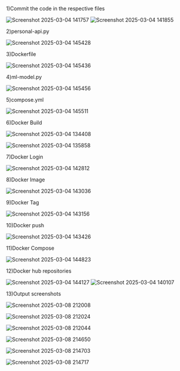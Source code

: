 1)Commit the code in the respective files    

![Screenshot 2025-03-04 141757](https://github.com/user-attachments/assets/f396aca8-f4fc-4ebb-94ff-370a0eac3a59)
![Screenshot 2025-03-04 141855](https://github.com/user-attachments/assets/93f7677d-6d7c-4205-ba6b-f9706ee848a9)


2)personal-api.py    

![Screenshot 2025-03-04 145428](https://github.com/user-attachments/assets/757e7d60-8bcf-48ff-8a52-442ca152e817)


3)Dockerfile   

![Screenshot 2025-03-04 145436](https://github.com/user-attachments/assets/c7e15cc9-2916-4712-98a4-a0eab22bd7aa)


4)ml-model.py   

![Screenshot 2025-03-04 145456](https://github.com/user-attachments/assets/b438af24-6dd4-4199-a729-61eed13c8141)


5)compose.yml   

![Screenshot 2025-03-04 145511](https://github.com/user-attachments/assets/c6f27cf6-f7ad-46a2-b0fe-c3f758285207)


6)Docker Build   

![Screenshot 2025-03-04 134408](https://github.com/user-attachments/assets/6328ac73-0a45-4b07-871d-3dd703ff2474)

![Screenshot 2025-03-04 135858](https://github.com/user-attachments/assets/6663f077-8147-4891-b9d1-8ba194537fcd)


7)Docker Login    

![Screenshot 2025-03-04 142812](https://github.com/user-attachments/assets/2b26e995-35ca-45d2-bcab-e55b4a6a9fa7)


8)Docker Image    

![Screenshot 2025-03-04 143036](https://github.com/user-attachments/assets/a5135708-4cb0-47d2-a8e8-4099802929f0)


9)Docker Tag    

![Screenshot 2025-03-04 143156](https://github.com/user-attachments/assets/e52d456b-0755-4e6f-b4c9-8c8d228c05d5)


10)Docker push     

![Screenshot 2025-03-04 143426](https://github.com/user-attachments/assets/1c83d00f-fb10-48cf-8cd1-de750fc8e07d)


11)Docker Compose     

![Screenshot 2025-03-04 144823](https://github.com/user-attachments/assets/6a21d132-363f-43b8-97f1-88814a77d2d6)


12)Docker hub repositories       

![Screenshot 2025-03-04 144127](https://github.com/user-attachments/assets/5a9184f0-a645-4196-abc1-829fa1dfc2db)
![Screenshot 2025-03-04 140107](https://github.com/user-attachments/assets/a5bb224d-8421-4b77-8a0e-b180123d29de)


13)Output screenshots    

![Screenshot 2025-03-08 212008](https://github.com/user-attachments/assets/c7213e35-c7de-4481-8a08-c101b0c712b2)

![Screenshot 2025-03-08 212024](https://github.com/user-attachments/assets/c6437fc1-8705-4751-af43-8aaa80cf739a)

![Screenshot 2025-03-08 212044](https://github.com/user-attachments/assets/d0ee229f-4824-4dd5-bb8d-f11c38209344)


![Screenshot 2025-03-08 214650](https://github.com/user-attachments/assets/fa3cf0b8-edd9-4325-aeb4-d9d1964e357d)

![Screenshot 2025-03-08 214703](https://github.com/user-attachments/assets/203c7766-2db7-49e3-9250-aa2dbaebb807)

![Screenshot 2025-03-08 214717](https://github.com/user-attachments/assets/de252535-811e-4bf3-818e-8415daa355e9)
